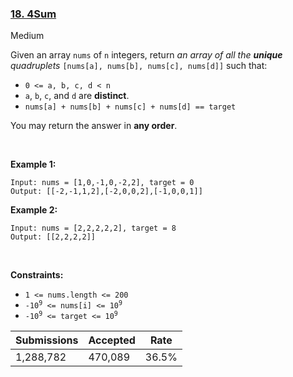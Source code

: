 ### [18. 4Sum](https://leetcode.com/problems/4sum/)

Medium

Given an array `` nums `` of `` n `` integers, return _an array of all the __unique__ quadruplets_ `` [nums[a], nums[b], nums[c], nums[d]] `` such that:

*   `` 0 <= a, b, c, d < n ``
*   `` a ``, `` b ``, `` c ``, and `` d `` are __distinct__.
*   `` nums[a] + nums[b] + nums[c] + nums[d] == target ``

You may return the answer in __any order__.

 

__Example 1:__

```
Input: nums = [1,0,-1,0,-2,2], target = 0
Output: [[-2,-1,1,2],[-2,0,0,2],[-1,0,0,1]]
```

__Example 2:__

```
Input: nums = [2,2,2,2,2], target = 8
Output: [[2,2,2,2]]
```

 

__Constraints:__

*   `` 1 <= nums.length <= 200 ``
*   <code>-10<sup>9</sup> <= nums[i] <= 10<sup>9</sup></code>
*   <code>-10<sup>9</sup> <= target <= 10<sup>9</sup></code>

| Submissions    | Accepted     | Rate   |
| -------------- | ------------ | ------ |
| 1,288,782 | 470,089 | 36.5% |